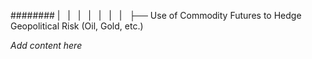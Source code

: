 ######## |   |   |   |   |   |   |   ├── Use of Commodity Futures to Hedge Geopolitical Risk (Oil, Gold, etc.)

*Add content here*